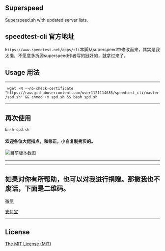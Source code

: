 ## Superspeed
Superspeed.sh with updated server lists.

## speedtest-cli 官方地址
`https://www.speedtest.net/apps/cli`本脚从superspeed中修改而来，其实是我太懒，不愿意多折腾superspeed作者写的挺好的，就拿过来了。

## Usage 用法
--- 
` wget -N --no-check-certificate "https://raw.githubusercontent.com/user1121114685/speedtest_cli/master/spd.sh" && chmod +x spd.sh && bash spd.sh`

---
## 再次使用

`bash spd.sh`

#### 欢迎各位大佬指点，和修正，小白复制拷贝的。


![目前版本截图](https://raw.githubusercontent.com/user1121114685/speedtest_cli/master/Screenshot_20200221-225354.jpg"后续更新可能还会有更新！")


---

---
## 如果对你有所帮助，也可以对我进行捐赠。那撒我也不废话，下面是二维码。
[微信](https://gitee.com/shaoxia1991/Blog/raw/master/me/%E5%BE%AE%E4%BF%A1%E6%94%B6%E6%AC%BE.png)  

[支付宝](https://gitee.com/shaoxia1991/Blog/raw/master/me/%E6%94%AF%E4%BB%98%E5%AE%9D%E6%94%B6%E6%AC%BE.jpg)  

---

## License

[The MIT License (MIT)](https://raw.githubusercontent.com/user1121114685/google_to_wechat/master/LICENSE)
